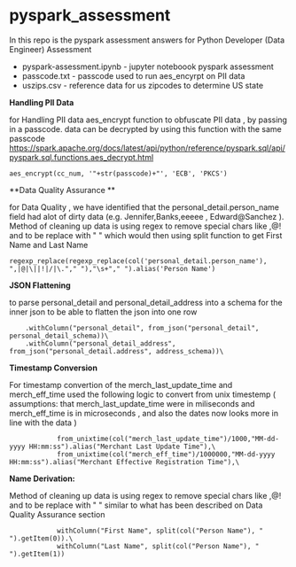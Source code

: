 # pyspark_assessment

In this repo is the pyspark assessment answers for Python Developer (Data Engineer) Assessment
* pyspark-assessment.ipynb - jupyter noteboook pyspark assessment 
* passcode.txt - passcode used to run aes_encyrpt on PII data 
* uszips.csv - reference data for us zipcodes to determine US state

**Handling PII Data**

for Handling PII data aes_encrypt function to obfuscate PII data , by passing in a passcode. data can be decrypted by using this function with the same passcode https://spark.apache.org/docs/latest/api/python/reference/pyspark.sql/api/pyspark.sql.functions.aes_decrypt.html

```
aes_encrypt(cc_num, '"+str(passcode)+"', 'ECB', 'PKCS')
 ```

**Data Quality Assurance **

for Data Quality , we have identified that the personal_detail.person_name field had alot of dirty data  (e.g. Jennifer,Banks,eeeee , Edward@Sanchez ). Method of cleaning up data is using regex to remove special chars like ,@! and to be replace with " " which would then using split function to get First Name and Last Name 

``` 
regexp_replace(regexp_replace(col('personal_detail.person_name'), ",|@|\||!|/|\."," "),"\s+"," ").alias('Person Name')
```

**JSON Flattening**

to parse personal_detail and personal_detail_address into a schema for the inner json to be able to flatten the json into one row 
``` 
    .withColumn("personal_detail", from_json("personal_detail", personal_detail_schema))\
    .withColumn("personal_detail_address", from_json("personal_detail.address", address_schema))\
```

**Timestamp Conversion**

For timestamp convertion of the merch_last_update_time and merch_eff_time used the following logic to convert from unix timestemp ( assumptions: that merch_last_update_time were in miliseconds and merch_eff_time is in microseconds , and also the dates now looks more in line with the data )
``` 
            from_unixtime(col("merch_last_update_time")/1000,"MM-dd-yyyy HH:mm:ss").alias("Merchant Last Update Time"),\
            from_unixtime(col("merch_eff_time")/1000000,"MM-dd-yyyy HH:mm:ss").alias("Merchant Effective Registration Time"),\
```

**Name Derivation:**

Method of cleaning up data is using regex to remove special chars like ,@! and to be replace with " " similar to what has been described on Data Quality Assurance section 

``` 
            withColumn("First Name", split(col("Person Name"), " ").getItem(0)).\
            withColumn("Last Name", split(col("Person Name"), " ").getItem(1))
```


